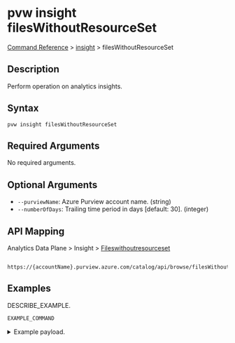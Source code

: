 # pvw insight filesWithoutResourceSet
[Command Reference](../../../README.md#command-reference) > [insight](./main.md) > filesWithoutResourceSet

## Description
Perform operation on analytics insights.

## Syntax
```
pvw insight filesWithoutResourceSet
```

## Required Arguments
No required arguments.

## Optional Arguments
- `--purviewName`: Azure Purview account name. (string)
- `--numberOfDays`: Trailing time period in days [default: 30]. (integer)

## API Mapping
Analytics Data Plane > Insight > [Fileswithoutresourceset]()
```
 https://{accountName}.purview.azure.com/catalog/api/browse/filesWithoutResourceSet
```

## Examples
DESCRIBE_EXAMPLE.
```powershell
EXAMPLE_COMMAND
```
<details><summary>Example payload.</summary>
<p>

```json
PASTE_JSON_HERE
```
</p>
</details>